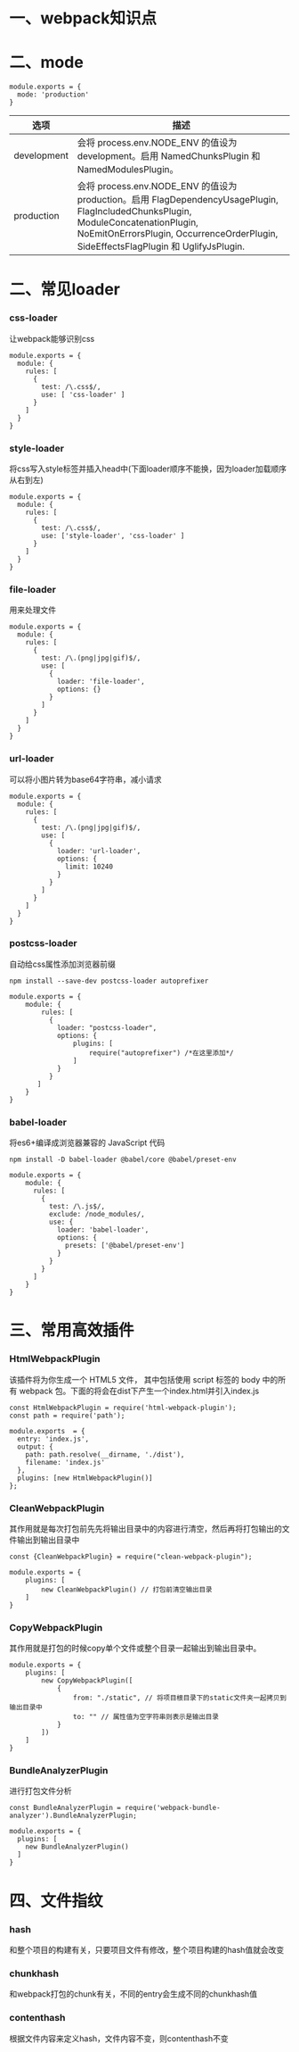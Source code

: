 # 一、webpack知识点

# 二、mode
```
module.exports = {
  mode: 'production'
}
```
| 选项        | 描述                                                         |
| ----------- | ------------------------------------------------------------ |
| development | 会将 process.env.NODE_ENV 的值设为 development。启用 NamedChunksPlugin 和 NamedModulesPlugin。 |
| production  | 会将 process.env.NODE_ENV 的值设为 production。启用 FlagDependencyUsagePlugin, FlagIncludedChunksPlugin, ModuleConcatenationPlugin, NoEmitOnErrorsPlugin, OccurrenceOrderPlugin, SideEffectsFlagPlugin 和 UglifyJsPlugin. |
# 二、常见loader
### css-loader
让webpack能够识别css
```
module.exports = {
  module: {
    rules: [
      {
        test: /\.css$/,
        use: [ 'css-loader' ]
      }
    ]
  }
}

```
### style-loader
将css写入style标签并插入head中(下面loader顺序不能换，因为loader加载顺序从右到左)
```
module.exports = {
  module: {
    rules: [
      {
        test: /\.css$/,
        use: ['style-loader', 'css-loader' ]
      }
    ]
  }
}
```
### file-loader
用来处理文件
```
module.exports = {
  module: {
    rules: [
      {
        test: /\.(png|jpg|gif)$/,
        use: [
          {
            loader: 'file-loader',
            options: {}
          }
        ]
      }
    ]
  }
}
```
### url-loader
可以将小图片转为base64字符串，减小请求
```
module.exports = {
  module: {
    rules: [
      {
        test: /\.(png|jpg|gif)$/,
        use: [
          {
            loader: 'url-loader',
            options: {
              limit: 10240
            }
          }
        ]
      }
    ]
  }
}
```
### postcss-loader
自动给css属性添加浏览器前缀 
```
npm install --save-dev postcss-loader autoprefixer 

module.exports = {
    module: {
        rules: [
          {
            loader: "postcss-loader",
            options: {
                plugins: [
                    require("autoprefixer") /*在这里添加*/
                ]
            }
          }
       ]
    }
}

```
### babel-loader
将es6+编译成浏览器兼容的 JavaScript 代码
```
npm install -D babel-loader @babel/core @babel/preset-env

module.exports = {
    module: {
      rules: [
        {
          test: /\.js$/,
          exclude: /node_modules/,
          use: {
            loader: 'babel-loader',
            options: {
              presets: ['@babel/preset-env']
            }
          }
        }
      ]
    }
}
```


# 三、常用高效插件
### HtmlWebpackPlugin
该插件将为你生成一个 HTML5 文件， 其中包括使用 script 标签的 body 中的所有 webpack 包。下面的将会在dist下产生一个index.html并引入index.js
```
const HtmlWebpackPlugin = require('html-webpack-plugin');
const path = require('path');

module.exports  = {
  entry: 'index.js',
  output: {
    path: path.resolve(__dirname, './dist'),
    filename: 'index.js'
  },
  plugins: [new HtmlWebpackPlugin()]
};
```
### CleanWebpackPlugin
其作用就是每次打包前先先将输出目录中的内容进行清空，然后再将打包输出的文件输出到输出目录中
```
const {CleanWebpackPlugin} = require("clean-webpack-plugin");

module.exports = {
    plugins: [
        new CleanWebpackPlugin() // 打包前清空输出目录
    ]
}
```
### CopyWebpackPlugin
其作用就是打包的时候copy单个文件或整个目录一起输出到输出目录中。
```
module.exports = {
    plugins: [
        new CopyWebpackPlugin([
            {
                from: "./static", // 将项目根目录下的static文件夹一起拷贝到输出目录中
                to: "" // 属性值为空字符串则表示是输出目录
            }
        ])
    ]
}
```
### BundleAnalyzerPlugin
进行打包文件分析
```
const BundleAnalyzerPlugin = require('webpack-bundle-analyzer').BundleAnalyzerPlugin;
 
module.exports = {
  plugins: [
    new BundleAnalyzerPlugin()
  ]
}
```
# 四、文件指纹
### hash
和整个项目的构建有关，只要项目文件有修改，整个项目构建的hash值就会改变
### chunkhash 
和webpack打包的chunk有关，不同的entry会生成不同的chunkhash值
### contenthash
根据文件内容来定义hash，文件内容不变，则contenthash不变